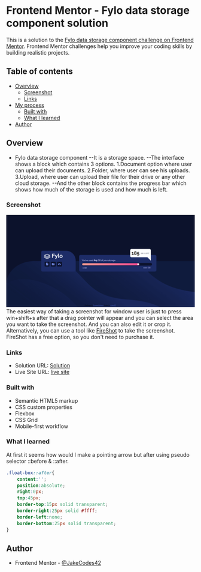 # Frontend Mentor - Fylo data storage component solution

This is a solution to the [Fylo data storage component challenge on Frontend Mentor](https://www.frontendmentor.io/challenges/fylo-data-storage-component-1dZPRbV5n). Frontend Mentor challenges help you improve your coding skills by building realistic projects. 

## Table of contents

- [Overview](#overview)
  - [Screenshot](#screenshot)
  - [Links](#links)
- [My process](#my-process)
  - [Built with](#built-with)
  - [What I learned](#what-i-learned)
- [Author](#author)



## Overview
- Fylo data storage component
--It is a storage space.
--The interface shows a block which contains 3 options.
  1.Document option where user can upload their documents.
  2.Folder, where user can see his uploads.
  3.Upload, where user can upload their file for their drive or any other cloud storage.
--And the other block contains the progress bar which shows how much of the storage is used and how much is left.

### Screenshot

![Screenshot](images\Screenshot.png)
The easiest way of taking a screenshot for window user is just to press win+shift+s after that a drag pointer will appear and you can select the area you want to take the screenshot.
And you can also edit it or crop it.
Alternatively, you can use a tool like [FireShot](https://getfireshot.com/) to take the screenshot. FireShot has a free option, so you don't need to purchase it. 

### Links

- Solution URL: [Solution](https://your-solution-url.com)
- Live Site URL: [live site](https://your-live-site-url.com)

### Built with

- Semantic HTML5 markup
- CSS custom properties
- Flexbox
- CSS Grid
- Mobile-first workflow

### What I learned

At first it seems how would I make a pointing arrow but after using pseudo selector ::before & ::after.


```css
.float-box::after{
    content:'';
    position:absolute;
    right:0px;
    top:45px;
    border-top:15px solid transparent;
    border-right:25px solid #ffff;
    border-left:none;
    border-bottom:25px solid transparent;
}

```

## Author

- Frontend Mentor - [@JakeCodes42](https://www.frontendmentor.io/profile/JakeCodes42)

